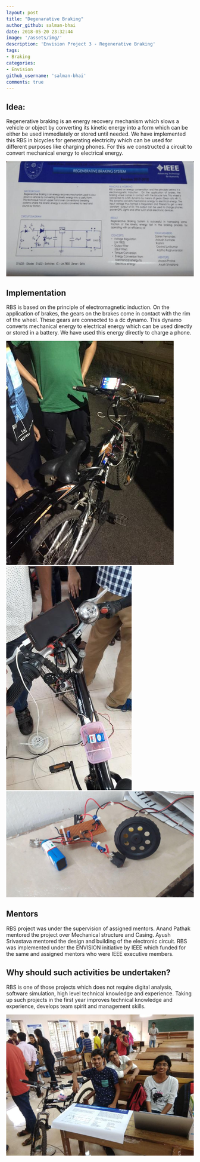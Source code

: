 ```yaml
---
layout: post
title: "Degenarative Braking"
author_github: salman-bhai
date: 2018-05-20 23:32:44
image: '/assets/img/'
description: 'Envision Project 3 - Regenerative Braking'
tags:
- Braking
categories:
- Envision
github_username: 'salman-bhai'
comments: true
---
```


## Idea:

Regenerative braking is an energy recovery mechanism which slows a vehicle or object by converting its kinetic energy into a form which can be either be used immediately or stored until needed. We have implemented this RBS in bicycles for generating electricity which can be used for different purposes like charging phones. For this we constructed a circuit to convert mechanical energy to electrical energy.

![pic1](/blog/assets/img/regenerative-braking/pic1.jpeg)

## Implementation

RBS is based on the principle of electromagnetic induction. On the application of brakes, the gears on the brakes come in contact with the rim of the wheel. These gears are connected to a dc dynamo. This dynamo converts mechanical energy to electrical energy which can be used directly or stored in a battery. We have used this energy directly to charge a phone.

![pic2](/blog/assets/img/regenerative-braking/pic2.jpeg)
![pic3](/blog/assets/img/regenerative-braking/pic3.jpeg)
![pic4](/blog/assets/img/regenerative-braking/pic4.jpeg)

## Mentors 

RBS project was under the supervision of assigned mentors. Anand Pathak mentored the project over Mechanical structure and Casing. Ayush Srivastava mentored the design and building of the electronic circuit. RBS was implemented under the ENVISION initiative by IEEE which funded for the same and assigned mentors who were IEEE executive members.


## Why should such activities be undertaken?

RBS is one of those projects which does not require digital analysis, software simulation, high level technical knowledge and experience. Taking up such projects in the first year improves technical knowledge and experience, develops team spirit and management skills.

![pic5](/blog/assets/img/regenerative-braking/pic5.jpeg)
